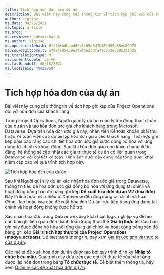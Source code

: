 ```yaml
---
title: Tích hợp hóa đơn của dự án
description: Bài viết này cung cấp thông tin về tích hợp ghi kép của Project Operations đối với hóa đơn của khách hàng.
author: sigitac
ms.date: 04/26/2021
ms.topic: article
ms.prod: ''
ms.reviewer: johnmichalak
ms.author: sigitac
ms.openlocfilehash: 61f16ebdbabd6545c09d8d7bd82d99b85dc09975
ms.sourcegitcommit: a798fed5c59e3fefa62cdfa42c852d529b33fd35
ms.translationtype: MT
ms.contentlocale: vi-VN
ms.lasthandoff: 06/18/2022
ms.locfileid: "9029050"
---
```

# <a name="project-invoice-integration"></a>Tích hợp hóa đơn của dự án

Bài viết này cung cấp thông tin về tích hợp ghi kép của Project Operations đối với hóa đơn của khách hàng.

Trong Project Operations, Người quản lý dự án quản lý tồn đọng thanh toán của dự án và tạo hóa đơn ước giá cho khách hàng trong Microsoft Dataverse. Dựa trên hóa đơn ước giá này, nhân viên Kế toán khoản phải thu hoặc Kế toán viên của dự án lập hóa đơn giao cho khách hàng. Tích hợp ghi kép đảm bảo rằng các chi tiết hóa đơn ước giá được đồng bộ hóa với ứng dụng tài chính và hoạt động. Sau khi hóa đơn giao cho khách hàng được đăng, hệ thống sẽ cập nhật các giá trị thực tế dự án có liên quan trong Dataverse với chi tiết kế toán. Hình ảnh dưới đây cung cấp tổng quan khái niệm cấp cao về quá trình tích hợp này.

   ![Tích hợp hóa đơn của dự án.](./media/DW5Invoicing.png)

Sau khi Người quản lý dự án xác nhận hóa đơn ước giá trong Dataverse, thông tin tiêu đề hóa đơn ước giá đồng bộ hóa với ứng dụng tài chính và hoạt động bằng bản đồ bảng ghi kép **Đề xuất hóa đơn dự án V2 (hóa đơn)**. Đây là tích hợp một chiều từ Dataverse đến ứng dụng tài chính và hoạt động. Tạo hoặc xóa các đề xuất hóa đơn Dự án trực tiếp trong ứng dụng tài chính và hoạt động không được hỗ trợ.

Xác nhận hóa đơn trong Dataverse cũng kích hoạt logic nghiệp vụ để tạo các bản ghi liên quan đến thanh toán trong thực thể **Giá trị thực tế**. Các bản ghi này được đồng bộ hóa với ứng dụng tài chính và hoạt động bằng bản đồ bảng ghi kép **Giá trị tích hợp thực tế của Project Operations (msdyn\_actuals).** Để biết thêm thông tin, hãy xem [Giá trị ước tính và thực tế của dự án](resource-dual-write-estimates-actuals.md). 

Các mô tả đề xuất hóa đơn dự án được tạo bởi quy trình định kỳ **Nhập tổ chức biểu mẫu**. Quá trình này dựa trên các chi tiết thực tế của bán hàng được lập hóa đơn trong bảng **Tổ chức thực tế**. Để biết thêm thông tin, hãy xem [Quản lý các đề xuất hóa đơn dự án](../invoicing/format-update-project-invoice-proposals.md#create-project-invoice-proposals). 
